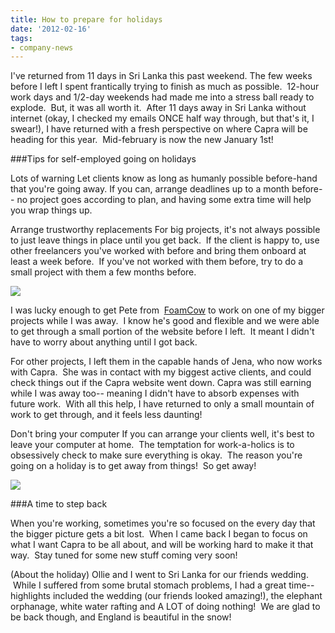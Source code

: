 ```yaml
---
title: How to prepare for holidays
date: '2012-02-16'
tags:
- company-news
---
```


I've returned from 11 days in Sri Lanka this past weekend.  The few weeks before I left I spent frantically trying to finish as much as possible.  12-hour work days and 1/2-day weekends had made me into a stress ball ready to explode.  But, it was all worth it.  After 11 days away in Sri Lanka without internet (okay, I checked my emails ONCE half way through, but that's it, I swear!), I have returned with a fresh perspective on where Capra will be heading for this year.  Mid-february is now the new January 1st!

###Tips for self-employed going on holidays


Lots of warning
Let clients know as long as humanly possible before-hand that you're going away.  If you can, arrange deadlines up to a month before-- no project goes according to plan, and having some extra time will help you wrap things up.

Arrange trustworthy replacements
For big projects, it's not always possible to just leave things in place until you get back.  If the client is happy to, use other freelancers you've worked with before and bring them onboard at least a week before.  If you've not worked with them before, try to do a small project with them a few months before.


![](http://thisiscapra.com/wp-content/uploads/2012/02/goats-300x195.jpg)

I was lucky enough to get Pete from 
[FoamCow](http://www.foamcow.com/) to work on one of my bigger projects while I was away.  I know he's good and flexible and we were able to get through a small portion of the website before I left.  It meant I didn't have to worry about anything until I got back.

For other projects, I left them in the capable hands of Jena, who now works with Capra.  She was in contact with my biggest active clients, and could check things out if the Capra website went down. Capra was still earning while I was away too-- meaning I didn't have to absorb expenses with future work.  With all this help, I have returned to only a small mountain of work to get through, and it feels less daunting!

Don't bring your computer
If you can arrange your clients well, it's best to leave your computer at home.  The temptation for work-a-holics is to obsessively check to make sure everything is okay.  The reason you're going on a holiday is to get away from things!  So get away!

![](http://thisiscapra.com/wp-content/uploads/2012/02/elephant-300x300.jpg)

###A time to step back

When you're working, sometimes you're so focused on the every day that the bigger picture gets a bit lost.  When I came back I began to focus on what I want Capra to be all about, and will be working hard to make it that way.  Stay tuned for some new stuff coming very soon!

(About the holiday)
Ollie and I went to Sri Lanka for our friends wedding.  While I suffered from some brutal stomach problems, I had a great time-- highlights included the wedding (our friends looked amazing!), the elephant orphanage, white water rafting and A LOT of doing nothing!  We are glad to be back though, and England is beautiful in the snow!
